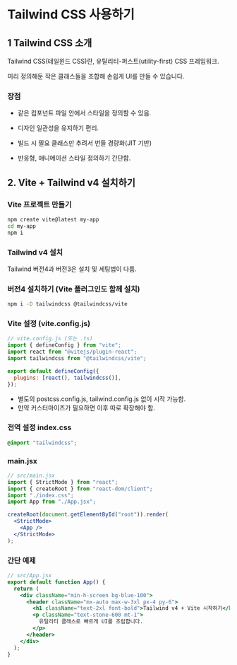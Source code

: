 # Tailwind CSS 사용하기

## 1 Tailwind CSS 소개

Tailwind CSS(테일윈드 CSS)란, 유틸리티-퍼스트(utility-first) CSS 프레임워크.

미리 정의해둔 작은 클래스들을 조합해 손쉽게 UI를 만들 수 있습니다.

### 장점

- 같은 컴포넌트 파일 안에서 스타일을 정의할 수 있음.

- 디자인 일관성을 유지하기 편리.

- 빌드 시 필요 클래스만 추려서 번들 경량화(JIT 기반)

- 반응형, 애니메이션 스타일 정의하기 간단함.

## 2. Vite + Tailwind v4 설치하기

### Vite 프로젝트 만들기

```bash
npm create vite@latest my-app
cd my-app
npm i
```

### Tailwind v4 설치

Tailwind 버전4과 버전3은 설치 및 세팅법이 다름.

### 버전4 설치하기 (Vite 플러그인도 함께 설치)

```bash
npm i -D tailwindcss @tailwindcss/vite
```

### Vite 설정 (vite.config.js)

```jsx
// vite.config.js (또는 .ts)
import { defineConfig } from "vite";
import react from "@vitejs/plugin-react";
import tailwindcss from "@tailwindcss/vite";

export default defineConfig({
  plugins: [react(), tailwindcss()],
});
```

- 별도의 postcss.config.js, tailwind.config.js 없이 시작 가능함.
- 만약 커스터마이즈가 필요하면 이후 따로 확장해야 함.

### 전역 설정 index.css

```css
@import "tailwindcss";
```

### main.jsx

```jsx
// src/main.jsx
import { StrictMode } from "react";
import { createRoot } from "react-dom/client";
import "./index.css";
import App from "./App.jsx";

createRoot(document.getElementById("root")).render(
  <StrictMode>
    <App />
  </StrictMode>
);
```

### 간단 예제

```jsx
// src/App.jsx
export default function App() {
  return (
    <div className="min-h-screen bg-blue-100">
      <header className="mx-auto max-w-3xl px-4 py-6">
        <h1 className="text-2xl font-bold">Tailwind v4 + Vite 시작하기</h1>
        <p className="text-stone-600 mt-1">
          유틸리티 클래스로 빠르게 UI를 조립합니다.
        </p>
      </header>
    </div>
  );
}
```

